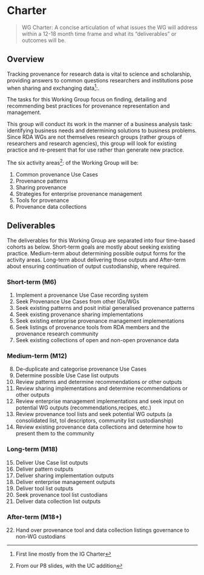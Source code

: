 # Charter

> WG Charter: A concise articulation of what issues the WG will
>   address within a 12-18 month time frame and what its “deliverables”
>   or outcomes will be.

## Overview

[^1]: First line mostly from the IG Charter  

Tracking provenance for research data is vital to science and scholarship, providing answers to common questions researchers and institutions pose when sharing and exchanging data[^1]:.

The tasks for this Working Group focus on finding, detailing and recommending best practices for provenance representation and management.  

This group will conduct its work in the manner of a business analysis task: identifying business needs and determining solutions to business problems. Since RDA WGs are not themselves research groups (rather groups of researchers and research agencies), this group will look for existing practice and re-present that for use rather than generate new practice.

[^2]: From our P8 slides, with the UC addition

The six activity areas[^2]: of the Working Group will be:

1. Common provenance Use Cases
2. Provenance patterns
3. Sharing provenance
4. Strategies for enterprise provenance management
5. Tools for provenance
6. Provenance data collections

## Deliverables

The deliverables for this Working Group are separated into four time-based cohorts as below. Short-term goals are mostly about seeking existing practice. Medium-term about determining possible output forms for the activity areas. Long-term about delivering those outputs and After-term about ensuring continuation of output custodianship, where required. 

### Short-term (M6)

1. Implement a provenance Use Case recording system 
2. Seek Provenance Use Cases from other IGs/WGs
3. Seek existing patterns and posit initial generalised provenance patterns
4. Seek existing provenance sharing implementations
5. Seek existing enterprise provenance management implementations
6. Seek listings of provenance tools from RDA members and the provenance research community
7. Seek existing collections of open and non-open provenance data

### Medium-term (M12)

8. De-duplicate and categorise provenance Use Cases
9. Determine possible Use Case list outputs
10. Review patterns and determine recommendations or other outputs
11. Review sharing implementations and determine recommendations or other outputs
12. Review enterprise management implementations and seek input on potential WG outputs (recommendations,recipes, etc.)
13. Review provenance tool lists and seek potential WG outputs (a consolidated list, tol descriptors, community list custodianship)
14. Review existing provenance data collections and determine how to present them to the community

### Long-term (M18)

15. Deliver Use Case list outputs
16. Deliver pattern outputs
17. Deliver sharing implementation outputs
18. Deliver enterprise management outputs
19. Deliver tool list outputs
20. Seek provenance tool list custodians
21. Deliver data collection list outputs

### After-term (M18+)

22. Hand over provenance tool and data collection listings governance to non-WG custodians


